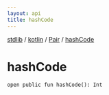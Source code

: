 ```yaml
---
layout: api
title: hashCode
---
```

[stdlib](../../index.md) / [kotlin](../index.md) / [Pair](index.md) / [hashCode](hashCode.md)

# hashCode

```
open public fun hashCode(): Int
```
